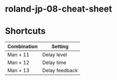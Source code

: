 # roland-jp-08-cheat-sheet

# Shortcuts
|Combination|Setting|
|---|---|
|Man + 11|Delay level|
|Man + 12|Delay time|
|Man + 13|Delay feedback|
